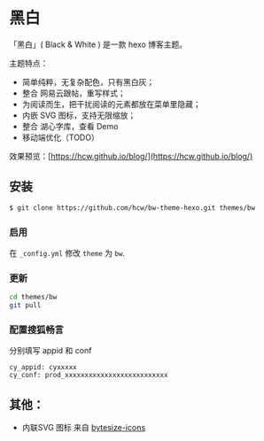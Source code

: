 # 黑白 
「黑白」( Black & White ) 是一款 hexo 博客主题。

主题特点：
- 简单纯粹，无复杂配色，只有黑白灰；
- 整合 网易云跟帖，重写样式；
- 为阅读而生，把干扰阅读的元素都放在菜单里隐藏；
- 内嵌 SVG 图标，支持无限缩放；
- 整合 湖心字库，查看 Demo
- 移动端优化（TODO）

效果预览：[https://hcw.github.io/blog/](https://hcw.github.io/blog/)

## 安装

``` bash
$ git clone https://github.com/hcw/bw-theme-hexo.git themes/bw
```

### 启用

在 `_config.yml` 修改 `theme`  为 `bw`.

### 更新

``` bash
cd themes/bw
git pull
```

### 配置搜狐畅言
分别填写 appid 和 conf
```
cy_appid: cyxxxxx
cy_conf: prod_xxxxxxxxxxxxxxxxxxxxxxxxxx
```

## 其他：
- 内联SVG 图标 来自 [bytesize-icons](https://github.com/danklammer/bytesize-icons)